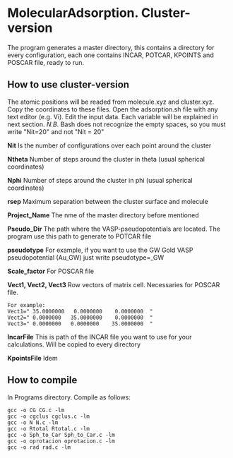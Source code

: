 # MolecularAdsorption. Cluster-version

The program generates a master directory, this contains a directory for every configuration, each one contains INCAR, POTCAR, KPOINTS  and POSCAR file, ready to run.

## How to use cluster-version

The  atomic positions will be readed  from molecule.xyz and cluster.xyz. Copy the coordinates to these files.
Open the adsorption.sh file with any text editor (e.g. Vi). Edit the input data. Each variable will be explained in  next section. *N.B.* Bash does not recognize the empty spaces, so you must write "Nit=20" and not "Nit   =    20"

**Nit** Is the number of configurations over each point around the cluster

**Ntheta** Number of steps around the cluster in theta (usual spherical coordinates)

**Nphi** Number of steps around the cluster in phi (usual spherical coordinates)

**rsep** Maximum separation between the cluster  surface and molecule

**Project_Name** The nme of the master directory before mentioned

**Pseudo_Dir** The path where the VASP-pseudopotentials are located. The program use this path to generate to POTCAR file

**pseudotype** For example, if you want to use  the GW Gold VASP pseudopotential  (Au_GW) just write  pseudotype=_GW

**Scale_factor** For POSCAR file

**Vect1, Vect2, Vect3** Row vectors of matrix cell. Necessaries for POSCAR file.
```
For example:
Vect1=" 35.0000000   0.0000000    0.0000000  "  
Vect2=" 0.0000000   35.0000000    0.0000000  "
Vect3=" 0.0000000   0.0000000    35.0000000  "
 ```

**IncarFile** This is path of  the INCAR file you want to use for your calculations. Will be copied to every directory 

**KpointsFile** Idem

## How to compile

In Programs directory. Compile as follows:

```
gcc -o CG CG.c -lm
gcc -o cgclus cgclus.c -lm
gcc -o N N.c -lm
gcc -o Rtotal Rtotal.c -lm  
gcc -o Sph_to_Car Sph_to_Car.c -lm
gcc -o oprotacion oprotacion.c -lm
gcc -o rad rad.c -lm 
```
